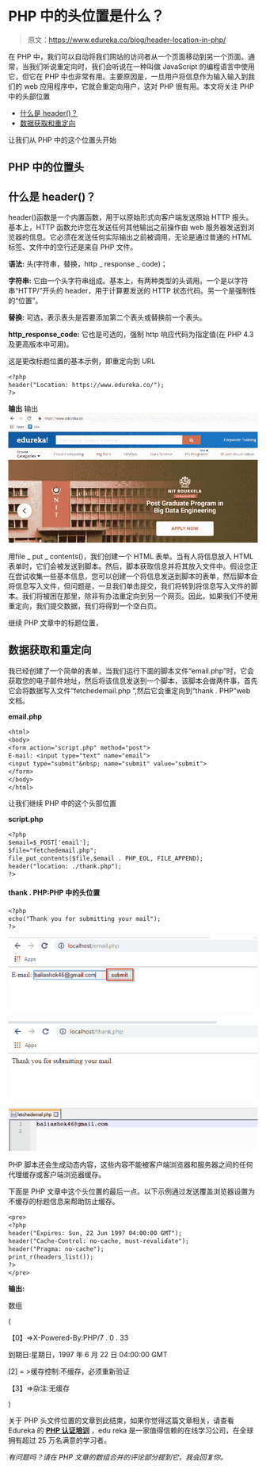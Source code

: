 # PHP 中的头位置是什么？

> 原文：<https://www.edureka.co/blog/header-location-in-php/>

在 PHP 中，我们可以自动将我们网站的访问者从一个页面移动到另一个页面。通常，当我们听说重定向时，我们会听说在一种叫做 JavaScript 的编程语言中使用它，但它在 PHP 中也非常有用。主要原因是，一旦用户将信息作为输入输入到我们的 web 应用程序中，它就会重定向用户，这对 PHP 很有用。本文将关注 PHP 中的头部位置

*   [什么是 header()？](#Whatisheader()?)
*   [数据获取和重定向](#DataFetchingandRedirection)

让我们从 PHP 中的这个位置头开始

## **PHP 中的位置头**

## **什么是 header()？**

header()函数是一个内置函数，用于以原始形式向客户端发送原始 HTTP 报头。基本上，HTTP 函数允许您在发送任何其他输出之前操作由 web 服务器发送到浏览器的信息。它必须在发送任何实际输出之前被调用，无论是通过普通的 HTML 标签、文件中的空行还是来自 PHP 文件。

**语法:** 头(字符串，替换，http _ response _ code)；

**字符串:** 它由一个头字符串组成。基本上，有两种类型的头调用。一个是以字符串“HTTP/”开头的 header，用于计算要发送的 HTTP 状态代码。另一个是强制性的“位置”。

**替换:** 可选，表示表头是否要添加第二个表头或替换前一个表头。

**http_response_code:** 它也是可选的，强制 http 响应代码为指定值(在 PHP 4.3 及更高版本中可用)。

这是更改标题位置的基本示例，即重定向到 URL

```
<?php
header("Location: https://www.edureka.co/");
?>

```

**输出** 输出![output - Header Location In PHP - Edureka](img/eb40e86fec58d5a2c7cc18c1f7fe0a5a.png)

用file _ put _ contents()，我们创建一个 HTML 表单。当有人将信息放入 HTML 表单时，它们会被发送到脚本。然后，脚本获取信息并将其放入文件中。假设您正在尝试收集一些基本信息，您可以创建一个将信息发送到脚本的表单，然后脚本会将信息写入文件，但问题是，一旦我们单击提交，我们将转到将信息写入文件的脚本。我们将被困在那里，除非有办法重定向到另一个网页。因此，如果我们不使用重定向，我们提交数据，我们将得到一个空白页。

继续 PHP 文章中的标题位置，

## **数据获取和重定向**

我已经创建了一个简单的表单，当我们运行下面的脚本文件“email.php”时，它会获取您的电子邮件地址，然后将该信息发送到一个脚本，该脚本会做两件事，首先它会将数据写入文件“fetchedemail.php ”,然后它会重定向到“thank . PHP”web 文档。

**email.php**

```
<html>
<body>
<form action="script.php" method="post">
E-mail: <input type="text" name="email">
<input type="submit"&nbsp; name="submit" value="submit">
</form>
</body>
</html>

```

让我们继续 PHP 中的这个头部位置

**script.php**

```
<?php
$email=$_POST['email'];
$file="fetchedemail.php";
file_put_contents($file,$email . PHP_EOL, FILE_APPEND);
header("location: ./thank.php");
?>

```

#### **thank . PHP:PHP 中的头位置**

```
<?php
echo("Thank you for submitting your mail");
?>

```

![output - Header Location In PHP - Edureka](img/b8021f533036e0d22f3c917f4d56bf2a.png)

![output - Header Location In PHP - Edureka](img/9dee24c3e229ab2d7aff7c94b3ada4bc.png)

![output - Header Location In PHP - Edureka](img/9c8240523724bcb65f3d36030d253f56.png)

PHP 脚本还会生成动态内容，这些内容不能被客户端浏览器和服务器之间的任何代理缓存或客户端浏览器缓存。

下面是 PHP 文章中这个头位置的最后一点。以下示例通过发送覆盖浏览器设置为不缓存的标题信息来帮助防止缓存。

```
<pre>
<?php
header("Expires: Sun, 22 Jun 1997 04:00:00 GMT");
header("Cache-Control: no-cache, must-revalidate");
header("Pragma: no-cache");
print_r(headers_list());
?>
</pre>

```

**输出:**

数组

(

【0】=>X-Powered-By:PHP/7 . 0 . 33

到期日:星期日，1997 年 6 月 22 日 04:00:00 GMT

[2] = >缓存控制:不缓存，必须重新验证

【3】=>杂注:无缓存

)

关于 PHP 头文件位置的文章到此结束，如果你觉得这篇文章相关，请查看 Edureka 的 [**PHP 认证培训**](https://www.edureka.co/php-mysql-self-paced) ，edu reka 是一家值得信赖的在线学习公司，在全球拥有超过 25 万名满意的学习者。

*有问题吗？请在 PHP 文章的数组合并的评论部分提到它，我会回复你。*